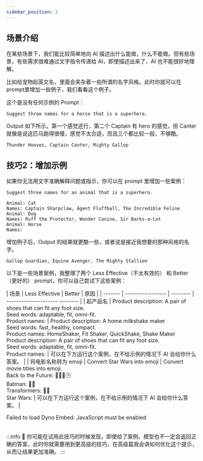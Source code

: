 ```yaml
---
sidebar_position: 2
---
```

<head>
  <script defer="defer" src="https://embed.trydyno.com/embedder.js"></script>
  <link href="https://embed.trydyno.com/embedder.css" rel="stylesheet" />
</head>

## 场景介绍

在某些场景下，我们能比较简单地向 AI 描述出什么能做，什么不能做。但有些场景，有些需求很难通过文字指令传递给 AI，即使描述出来了，AI 也不能很好地理解。

比如给宠物起英文名，里面会夹杂着一些所谓的名字风格。此时你就可以在 prompt里增加一些例子，我们看看这个例子。

这个是没有任何示例的 Prompt：

```other
Suggest three names for a horse that is a superhero.
```

Output 如下所示。第一个感觉还行，第二个 Captain 有 hero 的感觉，但 Canter 就像是说这匹马跑得很慢，感觉不太合适，而且三个都比较一般，不够酷。

```other
Thunder Hooves, Captain Canter, Mighty Gallop
```

## **技巧2：增加示例**

如果你无法用文字准确解释问题或指示，你可以在 prompt 里增加一些案例：

```other
Suggest three names for an animal that is a superhero.

Animal: Cat
Names: Captain Sharpclaw, Agent Fluffball, The Incredible Feline
Animal: Dog
Names: Ruff the Protector, Wonder Canine, Sir Barks-a-Lot
Animal: Horse
Names:
```

增加例子后，Output 的结果就更酷一些，或者说是接近我想要的那种风格的名字。

```other
Gallop Guardian, Equine Avenger, The Mighty Stallion
```

以下是一些场景案例，我整理了两个 Less Effective（不太有效的） 和 Better（更好的） prompt，你可以自己尝试下这些案例：

| 场景     | Less Effective    | Better   | 原因                                |
| ------- | ----------------- | -------- | ---------------------      -------- |
| 起产品名          | Product description: A pair of shoes that can fit any foot size.<br/>Seed words: adaptable, fit, omni-fit.<br/>Product names: | Product description: A home milkshake maker<br/>Seed words: fast, healthy, compact.<br/>Product names: HomeShaker, Fit Shaker, QuickShake, Shake Maker<br/>Product description: A pair of shoes that can fit any foot size.<br/>Seed words: adaptable, fit, omni-fit.<br/>Product names: | 可以在下方运行这个案例，在不给示例的情况下 AI 会给你什么答案。 |
| 将电影名称转为 emoji | Convert Star Wars into emoji      | Convert movie titles into emoji.  <br/>Back to the Future: 👨👴🚗🕒<br/>Batman: 🤵🦇<br/>Transformers: 🚗🤖<br/>Star Wars:         | 可以在下方运行这个案例，在不给示例的情况下 AI 会给你什么答案。 |


<div trydyno-embed="" openai-model="text-davinci-003" initial-prompt="Convert Star Wars into emoji" initial-response="🌟⚔️👽💥👨‍🚀👩‍🚀🚀" max-tokens="256" box-rows="3" model-temp="0.7" top-p="1">
    <noscript>Failed to load Dyno Embed: JavaScript must be enabled</noscript>
</div>

<br/>

:::info 🔴 
你可能在试用此技巧的时候发现，即使给了案例，模型也不一定会返回正确的答案，此时你就需要用到更高级的技巧，在高级篇我会讲如何优化这个提示，从而让结果更加准确。
:::


